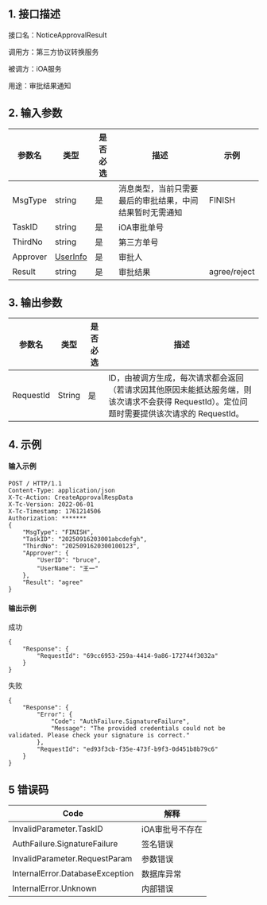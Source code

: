 ## 1. 接口描述
接口名：NoticeApprovalResult

调用方：第三方协议转换服务

被调方：iOA服务

用途：审批结果通知

## 2. 输入参数

| **参数名** |  **类型** |  **是否必选**| **描述** | **示例**
| ------ | ------ | ------ |------ |------ |
| MsgType | string |是|消息类型，当前只需要最后的审批结果，中间结果暂时无需通知|FINISH
| TaskID | string |是|iOA审批单号|
| ThirdNo | string |是|第三方单号|
| Approver | [UserInfo](/第三方对接/审批/数据结构.md#UserInfo) | 是|审批人 |
| Result | string |是| 审批结果 | agree/reject

## 3. 输出参数
| **参数名** |  **类型** |  **是否必选**| **描述**
| ------ | ------ | ------ |------ |
| RequestId | String | 是 | ID，由被调方生成，每次请求都会返回（若请求因其他原因未能抵达服务端，则该次请求不会获得 RequestId）。定位问题时需要提供该次请求的 RequestId。|

## 4. 示例
#### 输入示例

```
POST / HTTP/1.1
Content-Type: application/json
X-Tc-Action: CreateApprovalRespData
X-Tc-Version: 2022-06-01
X-Tc-Timestamp: 1761214506
Authorization: *******
{
    "MsgType": "FINISH",
    "TaskID": "20250916203001abcdefgh",
    "ThirdNo": "2025091620300100123",
    "Approver": {
        "UserID": "bruce",
        "UserName": "王一"
    },
    "Result": "agree"
}
```
#### 输出示例
成功
``` 
{
    "Response": {
        "RequestId": "69cc6953-259a-4414-9a86-172744f3032a"
    }
}
```

失败
``` 
{
    "Response": {
        "Error": {
            "Code": "AuthFailure.SignatureFailure",
            "Message": "The provided credentials could not be validated. Please check your signature is correct."
        },
        "RequestId": "ed93f3cb-f35e-473f-b9f3-0d451b8b79c6"
    }
}
```
## 5 错误码
| Code | 解释 |
| ------ | ------ |
| InvalidParameter.TaskID | iOA审批号不存在 |
| AuthFailure.SignatureFailure | 签名错误 |
| InvalidParameter.RequestParam| 参数错误 |
| InternalError.DatabaseException | 数据库异常 |
| InternalError.Unknown | 内部错误 | 